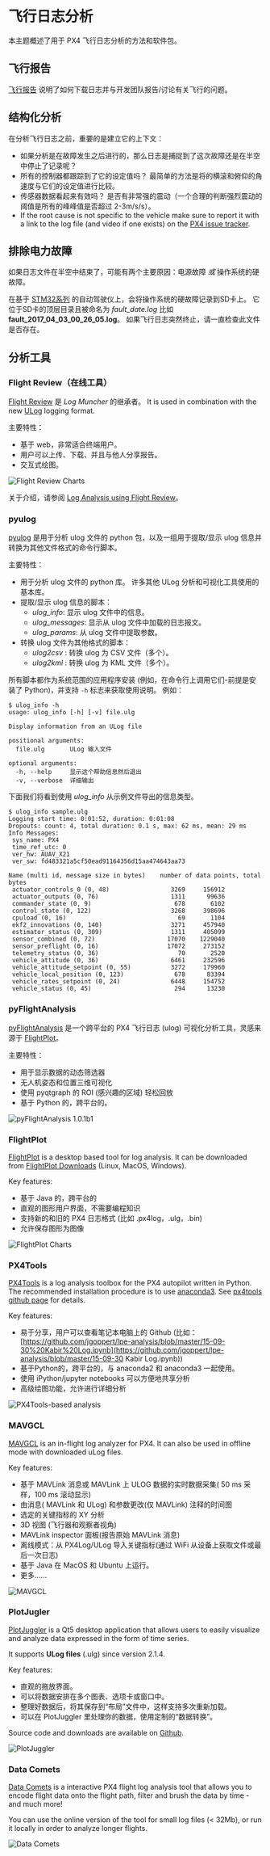 # 飞行日志分析

本主题概述了用于 PX4 飞行日志分析的方法和软件包。

## 飞行报告

[飞行报告](../getting_started/flight_reporting.md) 说明了如何下载日志并与开发团队报告/讨论有关飞行的问题。

## 结构化分析

在分析飞行日志之前，重要的是建立它的上下文：

* 如果分析是在故障发生之后进行的，那么日志是捕捉到了这次故障还是在半空中停止了记录呢？
* 所有的控制器都跟踪到了它的设定值吗？ 最简单的方法是将的横滚和俯仰的角速度与它们的设定值进行比较。
* 传感器数据看起来有效吗？ 是否有非常强的震动（一个合理的判断强烈震动的阈值是所有的峰峰值是否超过 2-3m/s/s）。
* If the root cause is not specific to the vehicle make sure to report it with a link to the log file \(and video if one exists\) on the [PX4 issue tracker](https://github.com/PX4/PX4-Autopilot/issues/new).

## 排除电力故障

如果日志文件在半空中结束了，可能有两个主要原因：电源故障 *或* 操作系统的硬故障。

在基于 [STM32系列](http://www.st.com/en/microcontrollers/stm32-32-bit-arm-cortex-mcus.html?querycriteria=productId=SC1169) 的自动驾驶仪上，会将操作系统的硬故障记录到SD卡上。 它位于SD卡的顶层目录且被命名为 *fault\_date.log* 比如 **fault\_2017\_04\_03\_00\_26\_05.log**。 如果飞行日志突然终止，请一直检查此文件是否存在。

## 分析工具

### Flight Review（在线工具）

[Flight Review](http://logs.px4.io) 是 *Log Muncher* 的继承者。 It is used in combination with the new [ULog](../dev_log/ulog_file_format.md) logging format.

主要特性：

* 基于 web，非常适合终端用户。
* 用户可以上传、下载、并且与他人分享报告。
* 交互式绘图。

![Flight Review Charts](../../assets/flight_log_analysis/flight_review/flight-review-example.png)

关于介绍，请参阅 [Log Analysis using Flight Review](flight_review.md)。

### pyulog

[pyulog](https://github.com/PX4/pyulog) 是用于分析 ulog 文件的 python 包，以及一组用于提取/显示 ulog 信息并转换为其他文件格式的命令行脚本。

主要特性：

* 用于分析 ulog 文件的 python 库。 许多其他 ULog 分析和可视化工具使用的基本库。
* 提取/显示 ulog 信息的脚本： 
  * *ulog_info*: 显示 ulog 文件中的信息。
  * *ulog_messages*: 显示从 ulog 文件中加载的日志报文。
  * *ulog_params*: 从 ulog 文件中提取参数。
* 转换 ulog 文件为其他格式的脚本： 
  * *ulog2csv* : 转换 ulog 为 CSV 文件（多个）。
  * *ulog2kml* : 转换 ulog 为 KML 文件（多个）。

所有脚本都作为系统范围的应用程序安装 (例如，在命令行上调用它们-前提是安装了 Python)，并支持 `-h` 标志来获取使用说明。 例如：

    $ ulog_info -h
    usage: ulog_info [-h] [-v] file.ulg
    
    Display information from an ULog file
    
    positional arguments:
      file.ulg       ULog 输入文件
    
    optional arguments:
      -h, --help     显示这个帮助信息然后退出
      -v, --verbose  详细输出
    

下面我们将看到使用 *ulog_info* 从示例文件导出的信息类型。

    $ ulog_info sample.ulg
    Logging start time: 0:01:52, duration: 0:01:08
    Dropouts: count: 4, total duration: 0.1 s, max: 62 ms, mean: 29 ms
    Info Messages:
     sys_name: PX4
     time_ref_utc: 0
     ver_hw: AUAV_X21
     ver_sw: fd483321a5cf50ead91164356d15aa474643aa73
    
    Name (multi id, message size in bytes)    number of data points, total bytes
     actuator_controls_0 (0, 48)                 3269     156912
     actuator_outputs (0, 76)                    1311      99636
     commander_state (0, 9)                       678       6102
     control_state (0, 122)                      3268     398696
     cpuload (0, 16)                               69       1104
     ekf2_innovations (0, 140)                   3271     457940
     estimator_status (0, 309)                   1311     405099
     sensor_combined (0, 72)                    17070    1229040
     sensor_preflight (0, 16)                   17072     273152
     telemetry_status (0, 36)                      70       2520
     vehicle_attitude (0, 36)                    6461     232596
     vehicle_attitude_setpoint (0, 55)           3272     179960
     vehicle_local_position (0, 123)              678      83394
     vehicle_rates_setpoint (0, 24)              6448     154752
     vehicle_status (0, 45)                       294      13230
    

### pyFlightAnalysis

[pyFlightAnalysis](https://github.com/Marxlp/pyFlightAnalysis) 是一个跨平台的 PX4 飞行日志 (ulog) 可视化分析工具，灵感来源于 [FlightPlot](#flightplot)。

主要特性：

* 用于显示数据的动态筛选器
* 无人机姿态和位置三维可视化
* 使用 pyqtgraph 的 ROI (感兴趣的区域) 轻松回放
* 基于 Python 的，跨平台的。

![pyFlightAnalysis 1.0.1b1](../../assets/flight_log_analysis/pyflightanalysis.png)

<span id="flightplot"></span>

### FlightPlot

[FlightPlot](https://github.com/PX4/FlightPlot) is a desktop based tool for log analysis. It can be downloaded from [FlightPlot Downloads](https://github.com/PX4/FlightPlot/releases) (Linux, MacOS, Windows).

Key features:

* 基于 Java 的，跨平台的
* 直观的图形用户界面，不需要编程知识
* 支持新的和旧的 PX4 日志格式 (比如 .px4log，.ulg，.bin)
* 允许保存图形为图像

![FlightPlot Charts](../../assets/flight_log_analysis/flightplot_0.2.16.png)

### PX4Tools

[PX4Tools](https://github.com/dronecrew/px4tools) is a log analysis toolbox for the PX4 autopilot written in Python. The recommended installation procedure is to use [anaconda3](https://conda.io/docs/index.html). See [px4tools github page](https://github.com/dronecrew/px4tools) for details.

Key features:

* 易于分享，用户可以查看笔记本电脑上的 Github (比如：[https://github.com/jgoppert/lpe-analysis/blob/master/15-09-30%20Kabir%20Log.ipynb](https://github.com/jgoppert/lpe-analysis/blob/master/15-09-30 Kabir Log.ipynb))
* 基于Python的，跨平台的，与 anaconda2 和 anaconda3 一起使用。
* 使用 iPython/jupyter notebooks 可以方便地共享分析
* 高级绘图功能，允许进行详细分析

![PX4Tools-based analysis](../../assets/flight_log_analysis/px4tools.png)

### MAVGCL

[MAVGCL](https://github.com/ecmnet/MAVGCL) is an in-flight log analyzer for PX4. It can also be used in offline mode with downloaded uLog files.

Key features:

* 基于 MAVLink 消息或 MAVLink 上 ULOG 数据的实时数据采集( 50 ms 采样，100 ms 滚动显示)
* 由消息( MAVLink 和 ULog) 和参数更改(仅 MAVLink) 注释的时间图
* 选定的关键指标的 XY 分析
* 3D 视图 (飞行器和观察者视角)
* MAVLink inspector 面板(报告原始 MAVLink 消息)
* 离线模式：从 PX4Log/ULog 导入关键指标(通过 WiFi 从设备上获取文件或最后一次日志)
* 基于 Java 在 MacOS 和 Ubuntu 上运行。
* 更多……

![MAVGCL](../../assets/flight_log_analysis/mavgcl/time_series.png)

### PlotJugler

[PlotJuggler](https://github.com/facontidavide/PlotJuggler) is a Qt5 desktop application that allows users to easily visualize and analyze data expressed in the form of time series.

It supports **ULog files** (.ulg) since version 2.1.4.

Key features:

* 直观的拖放界面。
* 可以将数据安排在多个图表、选项卡或窗口中。
* 整理好数据后，将其保存到“布局”文件中，这样支持多次重新加载。
* 可以在 PlotJuggler 里处理你的数据，使用定制的“数据转换”。

Source code and downloads are available on [Github](https://github.com/facontidavide/PlotJuggler).

![PlotJuggler](../../assets/flight_log_analysis/plotjuggler.png)

### Data Comets

[Data Comets](https://github.com/dsaffo/DataComets) is a interactive PX4 flight log analysis tool that allows you to encode flight data onto the flight path, filter and brush the data by time - and much more!

You can use the online version of the tool for small log files (< 32Mb), or run it locally in order to analyze longer flights.

![Data Comets](../../assets/flight_log_analysis/data_comets/data_comets_overview.gif)